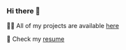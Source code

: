 ### Hi there 👋 

👨‍💻 All of my projects are available [here](https://alexcumplido.github.io/frontend-mentor/)

📄 Check my [resume](https://bit.ly/3xoNT6h)